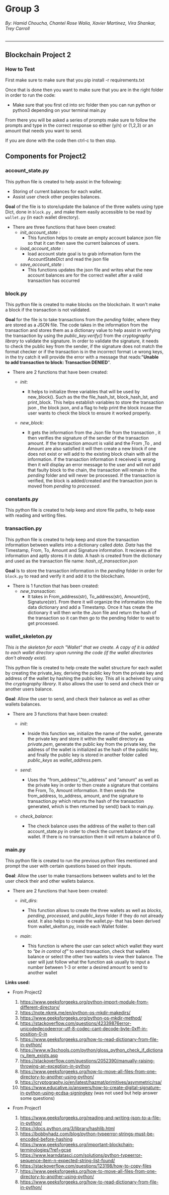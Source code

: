 # Group 3

###### By: Hamid Choucha, Chantel Rose Walia, Xavier Martinez, Vira Shankar, Trey Carroll
  
---------------------------------------------------------------------------------------------------

## Blockchain Project 2

### How to Test

First make sure to make sure that you pip install -r requirements.txt

Once that is done then you want to make sure that you are in the right folder in order to run the code:

* Make sure that you first cd into src folder then you can run python or python3 depending on your terminal main.py

From there you will be asked a series of prompts make sure to follow the prompts and type in the correct response so either (y/n) or (1,2,3) or an amount that needs you want to send.

If you are done with the code then ctrl-c to then stop.

## Components for Project2

### account_state.py

This python file is created to help assist in the following:
* Storing of current balances for each wallet.
* Assist user check other peoples balances.

**Goal** of the file is to store/update the balance of the three wallets using type Dict, done in ```block.py``` , and make them easily accessible to be read by ```wallet.py``` (in each wallet directory).

* There are three functions that have been created:
  * *init_account_state* :
    * This function helps to create an empty account balance json file so that it can then save the current balances of users.
  * *load_account_state* :
    * load account state goal is to grab information form the AccountStateDict and read the json file
  * *save_account_state* :
    * This functions updates the json file and writes what the new account balances are for the correct wallet after a valid transaction has occurred

### block.py

This python file is created to make blocks on the blockchain. It won't make a block if the transaction is not validated.

**Goal** for the file is to take transactions from the *pending* folder, where they are stored as a JSON file. The code takes in the information from the transaction and stores them as a dictionary value to help assist in verifying the transaction by using the *public_key.verify()* from the *cryptography library* to validate the signature. In order to validate the signature, it needs to check the public key from the sender, if the signature does not match the format checker or if the transaction is in the incorrect format i.e wrong keys, in the try catch it will provide the error with a message that reads:"**Unable to add transaction to block: Transaction DENIED**".

* There are 2 functions that have been created:

  * *init*:
    * It helps to initialize three variables that will be used by new_block(). Such as the the file_hash_lst, block_hash_lst, and print_block. This helps establish variables to store the transaction json , the block json, and a flag to help print the block incase the user wants to check the block to ensure it worked properly.

  * *new_block*:
    * It gets the information from the Json file from the transaction , it then verifies the signature of the sender of the transaction amount. If the transaction amount is valid and the From ,To , and Amount are also satisfied it will then create a new block if one does not exist or will add to the existing block chain with all the information. if the transaction information it received is wrong then it will display an error message to the user and will not add that faulty block to the chain, the transaction will remain in the *pending* folder and will never be processed. If the transaction is verified, the block is added/created and the transaction json is moved from *pending* to *processed*.

### constants.py

This python file is created to help keep and store file paths, to help ease with reading and writing files.

### transaction.py

This python file is created to help keep and store the transaction information between wallets into a dictionary called *data*. *Data* has the Timestamp, From, To, Amount and Signature information. It recieves all the information and aptly stores it in *data*. A hash is created from the dictionary and used as the transaction file name: *hash_of_transaction*.json

**Goal** Is to store the transaction information in the *pending* folder in order for ```block.py``` to read and verify it and add it to the blockchain.

* There is 1 function that has been created:
  * *new_transaction*:
    * It takes in From_address(str), To_address(str), Amount(int), Signature(str). From there it will organize the information into the data dictionary and add a Timestamp. Once it has create the dictionary it will then write the Json file and return the hash of the transaction so it can then go to the pending folder to wait to get processed.

### wallet_skeleton.py

*This is the skeleton for each "Wallet" that we create. A copy of it is added to each wallet directory upon running the code (if the wallet directories don't already exist).*

This python file is created to help create the wallet structure for each wallet by creating the private_key, deriving the public key from the private key and address of the wallet by hashing the public key. This all is acheived by using the *cryptography library*. It also allows the user to send and check their or another users balance.

**Goal**:   Allow the user to send, and check their balance as well as other wallets balances.

* There are 3 functions that have been created:
  * *init*:
    * Inside this function we, initialize the name of the wallet, generate the private key and store it within the wallet directory as *private.pem*, generate the public key from the private key, the address of the wallet is initialized as the hash of the public key, and finally the public key is stored in another folder called *public_keys* as *wallet_address*.pem.

  * *send*:
    * Uses the "from_address","to_address" and "amount" as well as the private key in order to then create a signature that contains the From, To, Amount information. It then sends the from_address, to_address, amount, and the signature to transaction.py which returns the hash of the transaction generated, which is then returned by send() back to main.py.

  * *check_balance*:
    * The check balance uses the address of the wallet to then call account_state.py in order to check the current balance of the wallet. If there is no transaction then it will return a balance of 0.

### main.py

This python file is created to run the previous python files mentioned and prompt the user with certain questions based on their inputs.

**Goal**:   Allow the user to make transactions between wallets and to let the user check their and other wallets balance.

* There are 2 functions that have been created:
  * *init_dirs*:
    * This function allows to create the three wallets as well as *blocks*, *pending*, *processed*, and *public_keys* folder if they do not already exist. It also helps to create the wallet.py- that has been derived from wallet_skelton.py, inside each Wallet folder.

  * *main*:
    * This function is where the user can select which wallet they want to *"be in control of"* to send transaction, check that wallets balance or select the other two wallets to view their balance.
        The user will just follow what the function ask usually to input a number between 1-3 or enter a desired amount to send to another wallet

**Links used:**

* From Project2
    1. <https://www.geeksforgeeks.org/python-import-module-from-different-directory/>
    2. <https://note.nkmk.me/en/python-os-mkdir-makedirs/>
    3. <https://www.geeksforgeeks.org/python-os-mkdir-method/>
    4. <https://stackoverflow.com/questions/42339876error-unicodedecodeerror-utf-8-codec-cant-decode-byte-0xff-in-position-0-in>
    5. <https://www.geeksforgeeks.org/how-to-read-dictionary-from-file-in-python/>
    6. <https://www.w3schools.com/python/gloss_python_check_if_dictionary_item_exists.asp>
    7. <https://stackoverflow.com/questions/2052390/manually-raising-throwing-an-exception-in-python>
    8. <https://www.geeksforgeeks.org/how-to-move-all-files-from-one-directory-to-another-using-python/>
    9. <https://cryptography.io/en/latest/hazmat/primitives/asymmetric/rsa/>
    10. <https://www.educative.io/answers/how-to-create-digital-signature-in-python-using-ecdsa-signingkey>
                (was not used but help answer some questions)

* From Project1
    1. <https://www.geeksforgeeks.org/reading-and-writing-json-to-a-file-in-python/>
    2. <https://docs.python.org/3/library/hashlib.html>
    3. <https://bobbyhadz.com/blog/python-typeerror-strings-must-be-encoded-before-hashing>
    4. <https://www.geeksforgeeks.org/important-blockchain-terminologies/?ref=gcse>
    5. <https://www.learndatasci.com/solutions/python-typeerror-sequence-item-n-expected-string-list-found/>
    6. <https://stackoverflow.com/questions/123198/how-to-copy-files>
    7. <https://www.geeksforgeeks.org/how-to-move-all-files-from-one-directory-to-another-using-python/>
    8. <https://www.geeksforgeeks.org/how-to-read-dictionary-from-file-in-python/>
